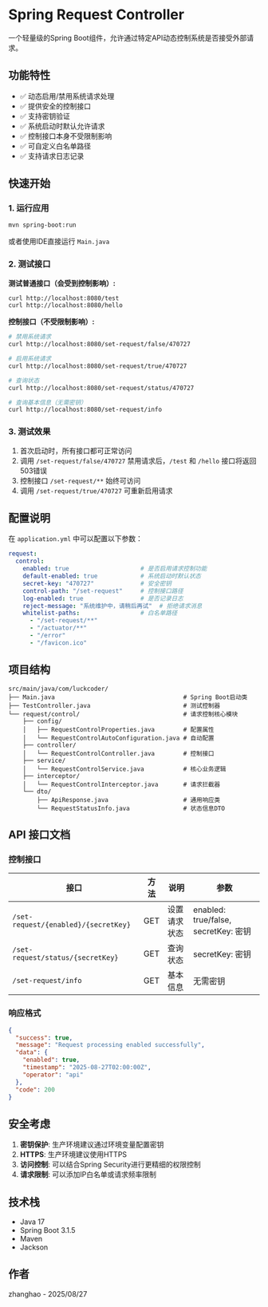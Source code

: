 # Spring Request Controller

一个轻量级的Spring Boot组件，允许通过特定API动态控制系统是否接受外部请求。

## 功能特性

- ✅ 动态启用/禁用系统请求处理
- ✅ 提供安全的控制接口
- ✅ 支持密钥验证
- ✅ 系统启动时默认允许请求
- ✅ 控制接口本身不受限制影响
- ✅ 可自定义白名单路径
- ✅ 支持请求日志记录

## 快速开始

### 1. 运行应用

```bash
mvn spring-boot:run
```

或者使用IDE直接运行 `Main.java`

### 2. 测试接口

**测试普通接口（会受到控制影响）:**
```bash
curl http://localhost:8080/test
curl http://localhost:8080/hello
```

**控制接口（不受限制影响）:**
```bash
# 禁用系统请求
curl http://localhost:8080/set-request/false/470727

# 启用系统请求  
curl http://localhost:8080/set-request/true/470727

# 查询状态
curl http://localhost:8080/set-request/status/470727

# 查询基本信息（无需密钥）
curl http://localhost:8080/set-request/info
```

### 3. 测试效果

1. 首次启动时，所有接口都可正常访问
2. 调用 `/set-request/false/470727` 禁用请求后，`/test` 和 `/hello` 接口将返回503错误
3. 控制接口 `/set-request/**` 始终可访问
4. 调用 `/set-request/true/470727` 可重新启用请求

## 配置说明

在 `application.yml` 中可以配置以下参数：

```yaml
request:
  control:
    enabled: true                    # 是否启用请求控制功能
    default-enabled: true            # 系统启动时默认状态
    secret-key: "470727"             # 安全密钥
    control-path: "/set-request"     # 控制接口路径
    log-enabled: true                # 是否记录日志
    reject-message: "系统维护中，请稍后再试"  # 拒绝请求消息
    whitelist-paths:                 # 白名单路径
      - "/set-request/**"
      - "/actuator/**"  
      - "/error"
      - "/favicon.ico"
```

## 项目结构

```
src/main/java/com/luckcoder/
├── Main.java                                    # Spring Boot启动类
├── TestController.java                          # 测试控制器
└── request/control/                             # 请求控制核心模块
    ├── config/
    │   ├── RequestControlProperties.java        # 配置属性
    │   └── RequestControlAutoConfiguration.java # 自动配置
    ├── controller/
    │   └── RequestControlController.java        # 控制接口
    ├── service/
    │   └── RequestControlService.java           # 核心业务逻辑
    ├── interceptor/
    │   └── RequestControlInterceptor.java       # 请求拦截器
    └── dto/
        ├── ApiResponse.java                     # 通用响应类
        └── RequestStatusInfo.java               # 状态信息DTO
```

## API 接口文档

### 控制接口

| 接口 | 方法 | 说明 | 参数 |
|-----|------|------|------|
| `/set-request/{enabled}/{secretKey}` | GET | 设置请求状态 | enabled: true/false, secretKey: 密钥 |
| `/set-request/status/{secretKey}` | GET | 查询状态 | secretKey: 密钥 |
| `/set-request/info` | GET | 基本信息 | 无需密钥 |

### 响应格式

```json
{
  "success": true,
  "message": "Request processing enabled successfully",
  "data": {
    "enabled": true,
    "timestamp": "2025-08-27T02:00:00Z",
    "operator": "api"
  },
  "code": 200
}
```

## 安全考虑

1. **密钥保护**: 生产环境建议通过环境变量配置密钥
2. **HTTPS**: 生产环境建议使用HTTPS
3. **访问控制**: 可以结合Spring Security进行更精细的权限控制
4. **请求限制**: 可以添加IP白名单或请求频率限制

## 技术栈

- Java 17
- Spring Boot 3.1.5
- Maven
- Jackson

## 作者

zhanghao - 2025/08/27